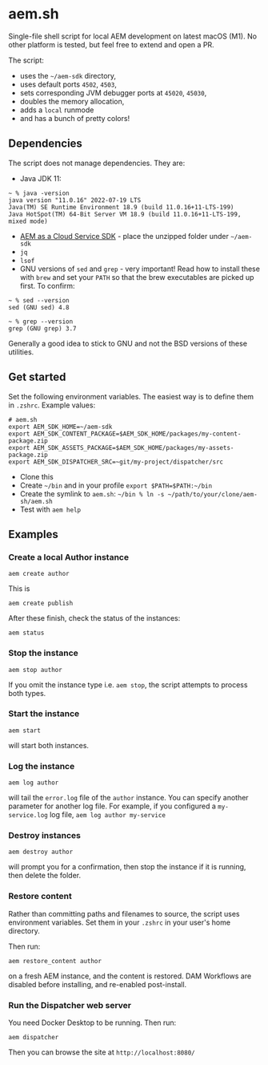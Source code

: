 # aem.sh

Single-file shell script for local AEM development on latest macOS (M1). No other platform is tested, but feel free to extend and open a PR.

The script:

* uses the `~/aem-sdk` directory,
* uses default ports `4502`, `4503`,
* sets corresponding JVM debugger ports at `45020`, `45030`,
* doubles the memory allocation,
* adds a `local` runmode
* and has a bunch of pretty colors!


## Dependencies

The script does not manage dependencies. They are:

* Java JDK 11:
```
~ % java -version
java version "11.0.16" 2022-07-19 LTS
Java(TM) SE Runtime Environment 18.9 (build 11.0.16+11-LTS-199)
Java HotSpot(TM) 64-Bit Server VM 18.9 (build 11.0.16+11-LTS-199, mixed mode)
```
* [AEM as a Cloud Service SDK](https://experienceleague.adobe.com/docs/experience-manager-cloud-service/content/implementing/developing/aem-as-a-cloud-service-sdk.html?lang=en) - place the unzipped folder under `~/aem-sdk`
* `jq`
* `lsof`
* GNU versions of `sed` and `grep` - very important! Read how to install these with `brew` and set your `PATH` so that the brew executables are picked up first. To confirm:
```
~ % sed --version
sed (GNU sed) 4.8

~ % grep --version
grep (GNU grep) 3.7
```

Generally a good idea to stick to GNU and not the BSD versions of these utilities.

## Get started

Set the following environment variables. The easiest way is to define them in `.zshrc`. Example values:

```
# aem.sh
export AEM_SDK_HOME=~/aem-sdk
export AEM_SDK_CONTENT_PACKAGE=$AEM_SDK_HOME/packages/my-content-package.zip
export AEM_SDK_ASSETS_PACKAGE=$AEM_SDK_HOME/packages/my-assets-package.zip
export AEM_SDK_DISPATCHER_SRC=~git/my-project/dispatcher/src
```

* Clone this
* Create `~/bin` and in your profile `export $PATH=$PATH:~/bin`
* Create the symlink to `aem.sh`: `~/bin % ln -s ~/path/to/your/clone/aem-sh/aem.sh`
* Test with `aem help`

## Examples

### Create a local Author instance

```
aem create author
```

This is

```
aem create publish
```

After these finish, check the status of the instances:


```
aem status
```

### Stop the instance

```
aem stop author
```

If you omit the instance type i.e. `aem stop`, the script attempts to process both types.

### Start the instance

```
aem start
```

will start both instances.

### Log the instance

```
aem log author
```

will tail the `error.log` file of the `author` instance. You can specify another parameter for another log file. For example, if you configured a `my-service.log` log file, `aem log author my-service`


### Destroy instances

```
aem destroy author
```

will prompt you for a confirmation, then stop the instance if it is running, then delete the folder.

### Restore content

Rather than committing paths and filenames to source, the script uses environment variables. Set them in your `.zshrc` in your user's home directory.

Then run:

```
aem restore_content author
```

on a fresh AEM instance, and the content is restored. DAM Workflows are disabled before installing, and re-enabled post-install.

### Run the Dispatcher web server

You need Docker Desktop to be running. Then run:

```
aem dispatcher
```

Then you can browse the site at `http://localhost:8080/`
